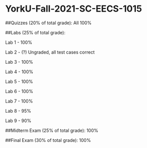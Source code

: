 # YorkU-Fall-2021-SC-EECS-1015
##Quizzes (20% of total grade):
All 100%

##Labs (25% of total grade):

Lab 1 - 100%

Lab 2 - (?) Ungraded, all test cases correct

Lab 3 - 100%

Lab 4 - 100%

Lab 5 - 100%

Lab 6 - 100%

Lab 7 - 100%

Lab 8 - 95%

Lab 9 - 90%

##Midterm Exam (25% of total grade):
100%

##Final Exam (30% of total grade):
100%
